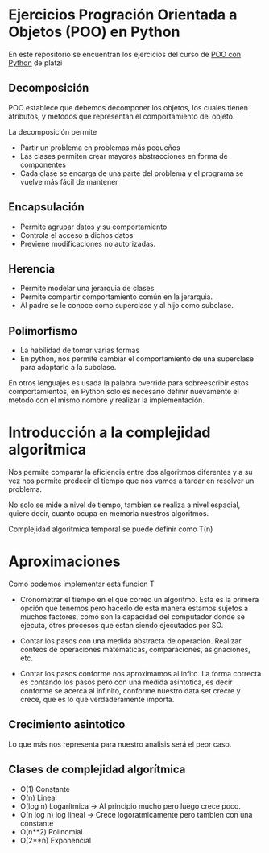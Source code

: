 # Ejercicios Progración Orientada a Objetos (POO) en Python

En este repositorio se encuentran los ejercicios del curso de [POO con Python](https://platzi.com/clases/poo-python/) de platzi

## Decomposición
POO establece que debemos decomponer los objetos, los cuales tienen atributos, y metodos que representan el comportamiento del objeto.

La decomposición permite
* Partir un problema en problemas más pequeños
* Las clases permiten crear mayores abstracciones en forma de componentes
* Cada clase se encarga de una parte del problema y el programa se vuelve más fácil de mantener

## Encapsulación
* Permite agrupar datos y su comportamiento
* Controla el acceso a dichos datos
* Previene modificaciones no autorizadas.

## Herencia
* Permite modelar una jerarquia de clases
* Permite compartir comportamiento común en la jerarquia.
* Al padre se le conoce como superclase y al hijo como subclase.

## Polimorfismo
* La habilidad de tomar varias formas
* En python, nos permite cambiar el comportamiento de una superclase para adaptarlo a la subclase.

En otros lenguajes es usada la palabra override para sobreescribir estos comportamientos, en Python solo es necesario definir nuevamente el metodo con el mismo nombre y realizar la implementación.

# Introducción a la complejidad algoritmica
Nos permite comparar la eficiencia entre dos algoritmos diferentes y a su vez nos permite predecir el tiempo que nos vamos a tardar en resolver un problema.

No solo se mide a nivel de tiempo, tambien se realiza a nivel espacial, quiere decir, cuanto ocupa en memoria nuestros algoritmos.

Complejidad algoritmica temporal se puede definir como T(n)

# Aproximaciones
Como podemos implementar esta funcion T

* Cronometrar el tiempo en el que correo un algoritmo. Esta es la primera opción que tenemos pero hacerlo de esta manera estamos sujetos a muchos factores, como son la capacidad del computador donde se ejecuta, otros procesos que estan siendo ejecutados por SO.

* Contar los pasos con una medida abstracta de operación. Realizar conteos de operaciones matematicas, comparaciones, asignaciones, etc. 

* Contar los pasos conforme nos aproximamos al infito. La forma correcta es contando los pasos pero con una medida asintotica, es decir conforme se acerca al infinito, conforme nuestro data set crecre y crece, que es lo que verdaderamente importa. 

## Crecimiento asintotico
Lo que más nos representa para nuestro analisis será el peor caso.

## Clases de complejidad algorítmica

* O(1) Constante
* O(n) Lineal
* O(log n) Logarítmica -> Al principio mucho pero luego crece poco.
* O(n log n) log lineal -> Crece logoratmicamente pero tambien con una constante
* O(n**2) Polinomial
* O(2**n) Exponencial
